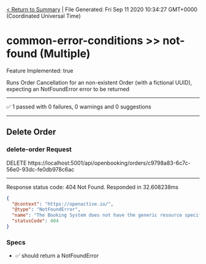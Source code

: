 [< Return to Summary](summary.md) | File Generated: Fri Sep 11 2020 10:34:27 GMT+0000 (Coordinated Universal Time)

# common-error-conditions >> not-found (Multiple)

Feature Implemented: true

Runs Order Cancellation for an non-existent Order (with a fictional UUID), expecting an NotFoundError error to be returned

---

✅ 1 passed with 0 failures, 0 warnings and 0 suggestions 

---


## Delete Order

### delete-order Request
DELETE https://localhost:5001/api/openbooking/orders/c9798a83-6c7c-56e0-93dc-fe0db978c6ac

---

Response status code: 404 Not Found. Responded in 32.608238ms
```json
{
  "@context": "https://openactive.io/",
  "@type": "NotFoundError",
  "name": "The Booking System does not have the generic resource specified.",
  "statusCode": 404
}
```
### Specs
* ✅ should return a NotFoundError


